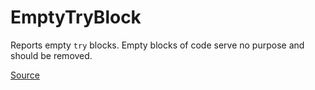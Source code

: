 # EmptyTryBlock

Reports empty `try` blocks. Empty blocks of code serve no purpose and should be removed.


[Source](https://arturbosch.github.io/detekt/empty-blocks.html#emptytryblock)
